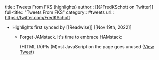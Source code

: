 title:: Tweets From FKS (highlights)
author:: [[@FredKSchott on Twitter]]
full-title:: "Tweets From FKS"
category:: #tweets
url:: https://twitter.com/FredKSchott

- Highlights first synced by [[Readwise]] [[Nov 19th, 2022]]
	- Forget JAMstack. It's time to embrace HAMstack:
	  
	  (H)TML
	  (A)PIs
	  (M)ost JavaScript on the page goes unused ([View Tweet](https://twitter.com/FredKSchott/status/1402371605754429453))